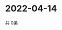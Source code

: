 # 2022-04-14
  共 0条

  <!-- BEGIN -->
  <!-- 最后更新时间Thu Apr 14 2022 05:05:22 GMT+0000 (Coordinated Universal Time) -->
  
  <!-- END -->
  
  